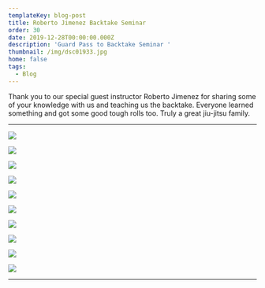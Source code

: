 ```yaml
---
templateKey: blog-post
title: Roberto Jimenez Backtake Seminar
order: 30
date: 2019-12-28T00:00:00.000Z
description: 'Guard Pass to Backtake Seminar '
thumbnail: /img/dsc01933.jpg
home: false
tags:
  - Blog
---
```

Thank you to our special guest instructor Roberto Jimenez for sharing some of your knowledge with us and teaching us the backtake. Everyone learned something and got some good tough rolls too. Truly a great jiu-jitsu family.

- - -

![](/img/dsc01572.jpg)

![](/img/dsc01611.jpg)

![](/img/dsc01633.jpg)

![](/img/dsc01672.jpg)

![](/img/dsc01861.jpg)

![](/img/dsc01758.jpg)

![](/img/dsc01836.jpg)

![](/img/dsc01893.jpg)

![](/img/dsc01919.jpg)

![](/img/dsc01948.jpg)

- - -
